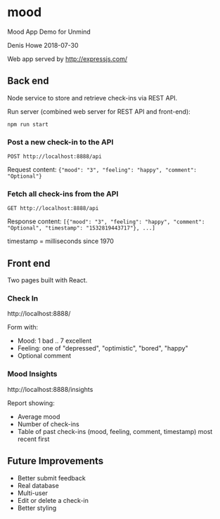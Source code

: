 # mood

Mood App Demo for Unmind

Denis Howe
2018-07-30

Web app served by http://expressjs.com/

## Back end

Node service to store and retrieve check-ins via REST API.

Run server (combined web server for REST API and front-end):

`npm run start`

### Post a new check-in to the API

`POST http://localhost:8888/api`

Request content:
`{"mood": "3", "feeling": "happy", "comment": "Optional"}`

### Fetch all check-ins from the API

`GET http://localhost:8888/api`

Response content:
`[{"mood": "3", "feeling": "happy", "comment": "Optional", "timestamp": "1532819443717"}, ...]`

timestamp = milliseconds since 1970

## Front end

Two pages built with React.

### Check In

http://localhost:8888/

Form with:

* Mood: 1 bad .. 7 excellent
* Feeling: one of "depressed", "optimistic", "bored", "happy"
* Optional comment

### Mood Insights

http://localhost:8888/insights

Report showing:

* Average mood
* Number of check-ins
* Table of past check-ins (mood, feeling, comment, timestamp) most recent first

## Future Improvements

* Better submit feedback
* Real database
* Multi-user
* Edit or delete a check-in
* Better styling
